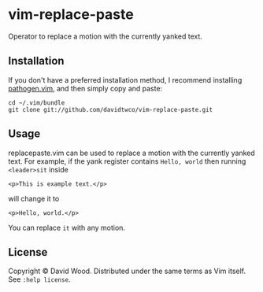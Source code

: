 # vim-replace-paste
Operator to replace a motion with the currently yanked text.

## Installation
If you don't have a preferred installation method, I recommend installing [pathogen.vim](https://github.com/tpope/vim-pathogen), and then simply copy and paste:

```
cd ~/.vim/bundle
git clone git://github.com/davidtwco/vim-replace-paste.git
```

## Usage
replacepaste.vim can be used to replace a motion with the currently yanked text. For example, if the yank register contains `Hello, world` then running `<leader>sit` inside

```
<p>This is example text.</p>
```

will change it to

```
<p>Hello, world.</p>
```

You can replace `it` with any motion.

## License
Copyright © David Wood.  Distributed under the same terms as Vim itself.
See `:help license`.
